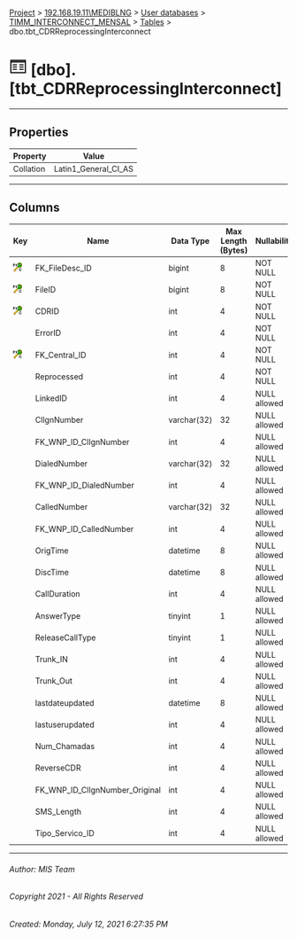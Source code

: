 #### 

[Project](../../../../index.md) > [192.168.19.11\\MEDIBLNG](../../../index.md) > [User databases](../../index.md) > [TIMM_INTERCONNECT_MENSAL](../index.md) > [Tables](Tables.md) > dbo.tbt_CDRReprocessingInterconnect

# ![Tables](../../../../Images/Table32.png) [dbo].[tbt_CDRReprocessingInterconnect]

---

## <a name="#properties"></a>Properties

| Property | Value |
|---|---|
| Collation | Latin1_General_CI_AS |


---

## <a name="#columns"></a>Columns

| Key | Name | Data Type | Max Length (Bytes) | Nullability | Default |
|---|---|---|---|---|---|
| [![Cluster Primary Key PK_tbt_CDRReprocessingInterconnect: FK_FileDesc_ID\FileID\CDRID\FK_Central_ID](../../../../Images/pkcluster.png)](#indexes) | FK_FileDesc_ID | bigint | 8 | NOT NULL |  |
| [![Cluster Primary Key PK_tbt_CDRReprocessingInterconnect: FK_FileDesc_ID\FileID\CDRID\FK_Central_ID](../../../../Images/pkcluster.png)](#indexes) | FileID | bigint | 8 | NOT NULL |  |
| [![Cluster Primary Key PK_tbt_CDRReprocessingInterconnect: FK_FileDesc_ID\FileID\CDRID\FK_Central_ID](../../../../Images/pkcluster.png)](#indexes) | CDRID | int | 4 | NOT NULL |  |
|  | ErrorID | int | 4 | NOT NULL |  |
| [![Cluster Primary Key PK_tbt_CDRReprocessingInterconnect: FK_FileDesc_ID\FileID\CDRID\FK_Central_ID](../../../../Images/pkcluster.png)](#indexes) | FK_Central_ID | int | 4 | NOT NULL |  |
|  | Reprocessed | int | 4 | NOT NULL | ((0)) |
|  | LinkedID | int | 4 | NULL allowed |  |
|  | CllgnNumber | varchar(32) | 32 | NULL allowed |  |
|  | FK_WNP_ID_CllgnNumber | int | 4 | NULL allowed |  |
|  | DialedNumber | varchar(32) | 32 | NULL allowed |  |
|  | FK_WNP_ID_DialedNumber | int | 4 | NULL allowed |  |
|  | CalledNumber | varchar(32) | 32 | NULL allowed |  |
|  | FK_WNP_ID_CalledNumber | int | 4 | NULL allowed |  |
|  | OrigTime | datetime | 8 | NULL allowed |  |
|  | DiscTime | datetime | 8 | NULL allowed |  |
|  | CallDuration | int | 4 | NULL allowed |  |
|  | AnswerType | tinyint | 1 | NULL allowed |  |
|  | ReleaseCallType | tinyint | 1 | NULL allowed |  |
|  | Trunk_IN | int | 4 | NULL allowed |  |
|  | Trunk_Out | int | 4 | NULL allowed |  |
|  | lastdateupdated | datetime | 8 | NULL allowed |  |
|  | lastuserupdated | int | 4 | NULL allowed |  |
|  | Num_Chamadas | int | 4 | NULL allowed | ((1)) |
|  | ReverseCDR | int | 4 | NULL allowed | ((0)) |
|  | FK_WNP_ID_CllgnNumber_Original | int | 4 | NULL allowed |  |
|  | SMS_Length | int | 4 | NULL allowed |  |
|  | Tipo_Servico_ID | int | 4 | NULL allowed |  |


---

###### Author:  MIS Team

###### Copyright 2021 - All Rights Reserved

###### Created: Monday, July 12, 2021 6:27:35 PM

